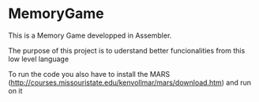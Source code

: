 # MemoryGame

This is a Memory Game developped in Assembler. 

The purpose of this project is to uderstand better funcionalities from this low level language

To run the code you also have to install the MARS (http://courses.missouristate.edu/kenvollmar/mars/download.htm) and run on it
